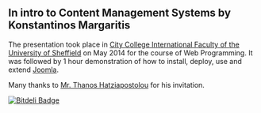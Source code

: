 ## In intro to Content Management Systems by Konstantinos Margaritis

 The presentation took place in [City College International Faculty of the University of Sheffield](http://citycollege.sheffield.eu/frontend/index.php?chlang=GR_EN) on May 2014 for the course of Web Programming. It was followed by 1 hour demonstration of how to install, deploy, use and extend [Joomla](http://www.joomla.org/). 
 
 Many thanks to [Mr. Thanos Hatziapostolou](http://citycollege.sheffield.eu/frontend/members_profile.php?m=64) for his invitation.


[![Bitdeli Badge](https://d2weczhvl823v0.cloudfront.net/margaritis/cms-on-steroids/trend.png)](https://bitdeli.com/free "Bitdeli Badge")

